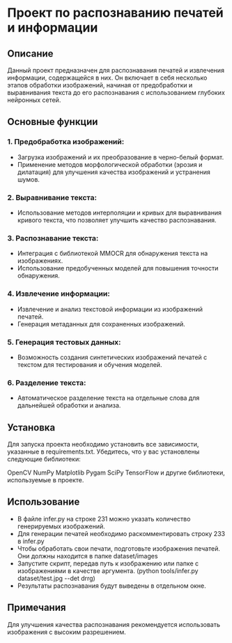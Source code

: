 # Проект по распознаванию печатей и информации
## Описание
Данный проект предназначен для распознавания печатей и извлечения информации, содержащейся в них. Он включает в себя несколько этапов обработки изображений, начиная от предобработки и выравнивания текста до его распознавания с использованием глубоких нейронных сетей.

## Основные функции
### 1. Предобработка изображений:

* Загрузка изображений и их преобразование в черно-белый формат.
* Применение методов морфологической обработки (эрозия и дилатация) для улучшения качества изображений и устранения шумов.
### 2. Выравнивание текста:

* Использование методов интерполяции и кривых для выравнивания кривого текста, что позволяет улучшить качество распознавания.
### 3. Распознавание текста:

* Интеграция с библиотекой MMOCR для обнаружения текста на изображениях.
* Использование предобученных моделей для повышения точности обнаружения.
### 4. Извлечение информации:

* Извлечение и анализ текстовой информации из изображений печатей.
* Генерация метаданных для сохраненных изображений.
### 5. Генерация тестовых данных:

* Возможность создания синтетических изображений печатей с текстом для тестирования и обучения моделей.
### 6. Разделение текста:

* Автоматическое разделение текста на отдельные слова для дальнейшей обработки и анализа.

## Установка
Для запуска проекта необходимо установить все зависимости, указанные в requirements.txt. Убедитесь, что у вас установлены следующие библиотеки:

OpenCV
NumPy
Matplotlib
Pygam
SciPy
TensorFlow и другие библиотеки, используемые в проекте.

## Использование
* В файле infer.py на строке 231 можно указать количество генерируемых изображений.
* Для генерации печатей необходимо раскомментировать строку 233 в infer.py
* Чтобы обработать свои печати, подготовьте изображения печатей. Они должны находится в папке dataset/images
* Запустите скрипт, передав путь к изображению или папке с изображениями в качестве аргумента. (python tools/infer.py dataset/test.jpg --det drrg)
* Результаты распознавания будут выведены в отдельном окне.

## Примечания
Для улучшения качества распознавания рекомендуется использовать изображения с высоким разрешением.
